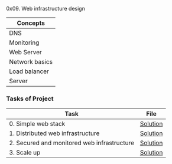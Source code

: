 0x09. Web infrastructure design

<table>
    <thead>
        <tr>
            <th>Concepts</th>
        </tr>
    </thead>
    <tbody>
        <tr><td>DNS</td></tr>
        <tr><td>Monitoring</td></tr>
        <tr><td>Web Server</td></tr>
        <tr><td>Network basics</td></tr>
        <tr><td>Load balancer</td></tr>
        <tr><td>Server</td></tr>
    </tbody>
</table>

<h3>Tasks of Project</h3 >
<table>
    <thead>
        <tr>
            <th>Task</th>
            <th>File</th>
        </tr>
    </thead>
    <tbody>
        <tr>
            <td>0. Simple web stack</td>
            <td><a href="#">Solution</a></td>
        </tr>
        <tr>
            <td>1. Distributed web infrastructure</td>
            <td><a href="#">Solution</a></td>
        </tr>
        <tr>
            <td>2. Secured and monitored web infrastructure</td>
            <td><a href="#">Solution</a></td>
        </tr>
        <tr>
            <td>3. Scale up</td>
            <td><a href="#">Solution</a></td>
        </tr>
    </tbody>
</table>

